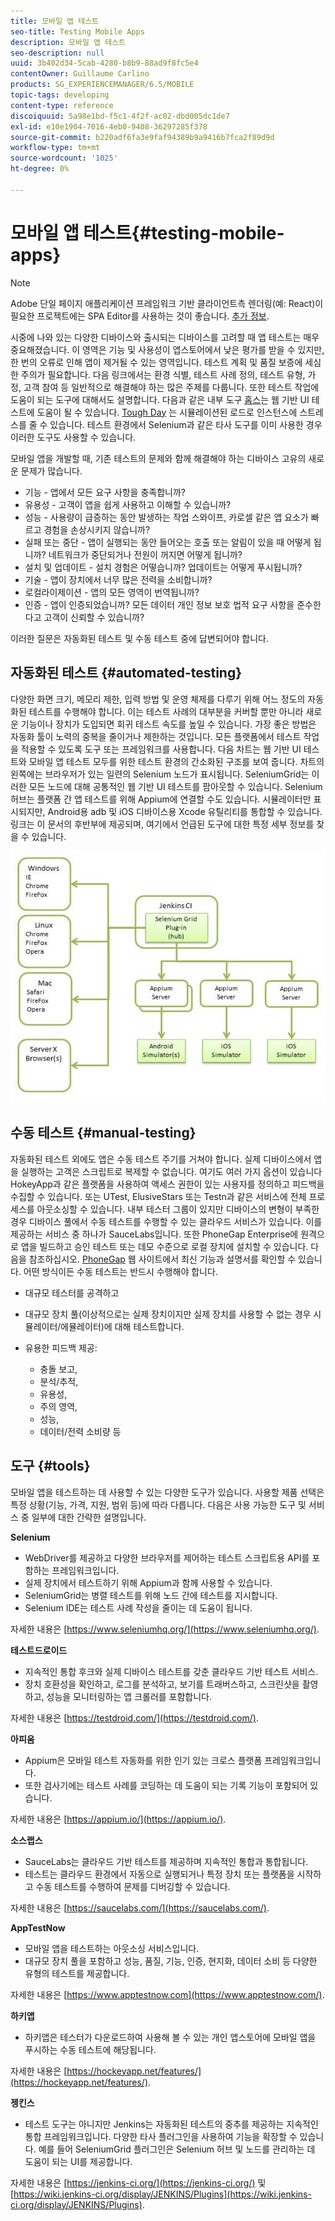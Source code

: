 ```yaml
---
title: 모바일 앱 테스트
seo-title: Testing Mobile Apps
description: 모바일 앱 테스트
seo-description: null
uuid: 3b402d34-5cab-4280-b8b9-88ad9f8fc5e4
contentOwner: Guillaume Carlino
products: SG_EXPERIENCEMANAGER/6.5/MOBILE
topic-tags: developing
content-type: reference
discoiquuid: 5a98e1bd-f5c1-4f2f-ac02-dbd005dc1de7
exl-id: e10e1904-7016-4eb0-9408-36297285f378
source-git-commit: b220adf6fa3e9faf94389b9a9416b7fca2f89d9d
workflow-type: tm+mt
source-wordcount: '1025'
ht-degree: 0%

---
```


# 모바일 앱 테스트{#testing-mobile-apps}

>[!NOTE]
>
>Adobe 단일 페이지 애플리케이션 프레임워크 기반 클라이언트측 렌더링(예: React)이 필요한 프로젝트에는 SPA Editor를 사용하는 것이 좋습니다. [추가 정보](/help/sites-developing/spa-overview.md).

시중에 나와 있는 다양한 디바이스와 출시되는 디바이스를 고려할 때 앱 테스트는 매우 중요해졌습니다. 이 영역은 기능 및 사용성이 앱스토어에서 낮은 평가를 받을 수 있지만, 한 번의 오류로 인해 앱이 제거될 수 있는 영역입니다. 테스트 계획 및 품질 보증에 세심한 주의가 필요합니다. 다음 링크에서는 환경 식별, 테스트 사례 정의, 테스트 유형, 가정, 고객 참여 등 일반적으로 해결해야 하는 많은 주제를 다룹니다. 또한 테스트 작업에 도움이 되는 도구에 대해서도 설명합니다. 다음과 같은 내부 도구 [홉스](/help/sites-developing/hobbes.md)는 웹 기반 UI 테스트에 도움이 될 수 있습니다. [Tough Day](/help/sites-developing/tough-day.md) 는 시뮬레이션된 로드로 인스턴스에 스트레스를 줄 수 있습니다. 테스트 환경에서 Selenium과 같은 타사 도구를 이미 사용한 경우 이러한 도구도 사용할 수 있습니다.

모바일 앱을 개발할 때, 기존 테스트의 문제와 함께 해결해야 하는 디바이스 고유의 새로운 문제가 많습니다.

* 기능 - 앱에서 모든 요구 사항을 충족합니까?
* 유용성 - 고객이 앱을 쉽게 사용하고 이해할 수 있습니까?
* 성능 - 사용량이 급증하는 동안 발생하는 작업 스와이프, 카로셀 같은 앱 요소가 빠르고 경험을 손상시키지 않습니까?
* 실패 또는 중단 - 앱이 실행되는 동안 들어오는 호출 또는 알림이 있을 때 어떻게 됩니까? 네트워크가 중단되거나 전원이 꺼지면 어떻게 됩니까?
* 설치 및 업데이트 - 설치 경험은 어떻습니까? 업데이트는 어떻게 푸시됩니까?
* 기술 - 앱이 장치에서 너무 많은 전력을 소비합니까?
* 로컬라이제이션 - 앱의 모든 영역이 번역됩니까?
* 인증 - 앱이 인증되었습니까? 모든 데이터 개인 정보 보호 법적 요구 사항을 준수한다고 고객이 신뢰할 수 있습니까?

이러한 질문은 자동화된 테스트 및 수동 테스트 중에 답변되어야 합니다.

## 자동화된 테스트 {#automated-testing}

다양한 화면 크기, 메모리 제한, 입력 방법 및 운영 체제를 다루기 위해 어느 정도의 자동화된 테스트를 수행해야 합니다. 이는 테스트 사례의 대부분을 커버할 뿐만 아니라 새로운 기능이나 장치가 도입되면 회귀 테스트 속도를 높일 수 있습니다. 가장 좋은 방법은 자동화 툴이 노력의 중복을 줄이거나 제한하는 것입니다. 모든 플랫폼에서 테스트 작업을 적용할 수 있도록 도구 또는 프레임워크를 사용합니다. 다음 차트는 웹 기반 UI 테스트와 모바일 앱 테스트 모두를 위한 테스트 환경의 간소화된 구조를 보여 줍니다. 차트의 왼쪽에는 브라우저가 있는 일련의 Selenium 노드가 표시됩니다. SeleniumGrid는 이러한 모든 노드에 대해 공통적인 웹 기반 UI 테스트를 팜아웃할 수 있습니다. Selenium 허브는 플랫폼 간 앱 테스트를 위해 Appium에 연결할 수도 있습니다. 시뮬레이터만 표시되지만, Android용 adb 및 iOS 디바이스용 Xcode 유틸리티를 통합할 수 있습니다. 링크는 이 문서의 후반부에 제공되며, 여기에서 언급된 도구에 대한 특정 세부 정보를 찾을 수 있습니다.

![chlimage_1](assets/chlimage_1.jpeg)

## 수동 테스트 {#manual-testing}

자동화된 테스트 외에도 앱은 수동 테스트 주기를 거쳐야 합니다. 실제 디바이스에서 앱을 실행하는 고객은 스크립트로 복제할 수 없습니다. 여기도 여러 가지 옵션이 있습니다 HokeyApp과 같은 플랫폼을 사용하여 액세스 권한이 있는 사용자를 정의하고 피드백을 수집할 수 있습니다. 또는 UTest, ElusiveStars 또는 Testn과 같은 서비스에 전체 프로세스를 아웃소싱할 수 있습니다. 내부 테스터 그룹이 있지만 디바이스의 변형이 부족한 경우 디바이스 풀에서 수동 테스트를 수행할 수 있는 클라우드 서비스가 있습니다. 이를 제공하는 서비스 중 하나가 SauceLabs입니다. 또한 PhoneGap Enterprise에 원격으로 앱을 빌드하고 승인 테스트 또는 데모 수준으로 로컬 장치에 설치할 수 있습니다. 다음을 참조하십시오. [PhoneGap](https://phonegap.com/) 웹 사이트에서 최신 기능과 설명서를 확인할 수 있습니다. 어떤 방식이든 수동 테스트는 반드시 수행해야 합니다.

* 대규모 테스터를 공격하고
* 대규모 장치 풀(이상적으로는 실제 장치이지만 실제 장치를 사용할 수 없는 경우 시뮬레이터/에뮬레이터)에 대해 테스트합니다.
* 유용한 피드백 제공:

   * 충돌 보고,
   * 분석/추적,
   * 유용성,
   * 주의 영역,
   * 성능,
   * 데이터/전력 소비량 등

## 도구 {#tools}

모바일 앱을 테스트하는 데 사용할 수 있는 다양한 도구가 있습니다. 사용할 제품 선택은 특정 상황(기능, 가격, 지원, 범위 등)에 따라 다릅니다. 다음은 사용 가능한 도구 및 서비스 중 일부에 대한 간략한 설명입니다.

**Selenium**

* WebDriver를 제공하고 다양한 브라우저를 제어하는 테스트 스크립트용 API를 포함하는 프레임워크입니다.
* 실제 장치에서 테스트하기 위해 Appium과 함께 사용할 수 있습니다.
* SeleniumGrid는 병렬 테스트를 위해 노드 간에 테스트를 지시합니다.
* Selenium IDE는 테스트 사례 작성을 줄이는 데 도움이 됩니다.

자세한 내용은 [https://www.seleniumhq.org/](https://www.seleniumhq.org/).

**테스트드로이드**

* 지속적인 통합 후크와 실제 디바이스 테스트를 갖춘 클라우드 기반 테스트 서비스.
* 장치 호환성을 확인하고, 로그를 분석하고, 보기를 트래버스하고, 스크린샷을 촬영하고, 성능을 모니터링하는 앱 크롤러를 포함합니다.

자세한 내용은 [https://testdroid.com/](https://testdroid.com/).

**아피움**

* Appium은 모바일 테스트 자동화를 위한 인기 있는 크로스 플랫폼 프레임워크입니다.
* 또한 검사기에는 테스트 사례를 코딩하는 데 도움이 되는 기록 기능이 포함되어 있습니다.

자세한 내용은 [https://appium.io/](https://appium.io/).

**소스랩스**

* SauceLabs는 클라우드 기반 테스트를 제공하며 지속적인 통합과 통합됩니다.
* 테스트는 클라우드 환경에서 자동으로 실행되거나 특정 장치 또는 플랫폼을 시작하고 수동 테스트를 수행하여 문제를 디버깅할 수 있습니다.

자세한 내용은 [https://saucelabs.com/](https://saucelabs.com/).

**AppTestNow**

* 모바일 앱을 테스트하는 아웃소싱 서비스입니다.
* 대규모 장치 풀을 포함하고 성능, 품질, 기능, 인증, 현지화, 데이터 소비 등 다양한 유형의 테스트를 제공합니다.

자세한 내용은 [https://www.apptestnow.com](https://www.apptestnow.com/).

**하키앱**

* 하키앱은 테스터가 다운로드하여 사용해 볼 수 있는 개인 앱스토어에 모바일 앱을 푸시하는 수동 테스트에 해당됩니다.

자세한 내용은 [https://hockeyapp.net/features/](https://hockeyapp.net/features/).

**젱킨스**

* 테스트 도구는 아니지만 Jenkins는 자동화된 테스트의 중추를 제공하는 지속적인 통합 프레임워크입니다. 다양한 타사 플러그인을 사용하여 기능을 확장할 수 있습니다. 예를 들어 SeleniumGrid 플러그인은 Selenium 허브 및 노드를 관리하는 데 도움이 되는 UI를 제공합니다.

자세한 내용은 [https://jenkins-ci.org/](https://jenkins-ci.org/) 및 [https://wiki.jenkins-ci.org/display/JENKINS/Plugins](https://wiki.jenkins-ci.org/display/JENKINS/Plugins).
